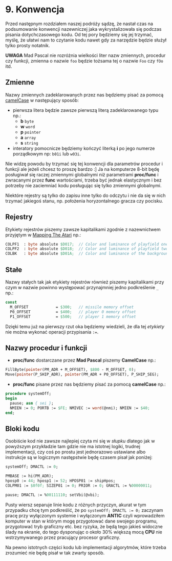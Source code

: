 # 9. Konwencja

Przed następnym rozdziałem naszej podróży sądzę, że nastał czas na podsumowanie konwencji nazewniczej jaka wykrystalizowała się podczas pisania dotychczasowego kodu. Od tej pory będziemy się jej trzymać, myślę, że ułatwi nam to czytanie kodu nawet gdy za narzędzie będzie służył tylko prosty notatnik.

**UWAGA** Mad Pascal nie rozróżnia wielkości liter nazw zmiennych, procedur czy funkcji, zmienna o nazwie `foo` będzie tożsama tej o nazwie `Foo` czy `fOo` itd.

## Zmienne

Nazwy zmiennych zadeklarowanych przez nas będziemy pisać za pomocą [camelCase](https://en.wikipedia.org/wiki/Camel_case) w następujący sposób:

* pierwsza litera będzie zawsze pierwszą literą zadeklarowanego typu np.:
  * **b** `byte`
  * **w** `word`
  * **p** `pointer`
  * **a** `array`
  * **s** `string`
* interatory pomocnicze będziemy kończyć literką **i** po jego numerze porządkowym np: `b01i` lub `w03i`.

Nie widzę powodu by trzymać się tej konwencji dla parametrów procedur i funkcji ale jeżeli chcesz to proszę bardzo :] Ja na komputerze 8-bit będę posługiwał się raczej zmiennymi globalnymi niż parametrami **proc/func** i zwracanymi przez **func** wartościami, trzeba być jednak elastycznym i bez potrzeby nie zaciemniać kodu posługując się tylko zmiennymi globalnymi.

Niektóre rejestry są tylko do zapisu inne tylko do odczytu i nie da się w nich trzymać jakiegoś stanu, np. położenia horyzontalnego gracza czy pocisku.

## Rejestry

Etykiety rejestrów piszemy zawsze kapitalikami zgodnie z nazewnictwem przyjętym w [Mapping The Atari](https://www.atariarchives.org/mapping/memorymap.php) np.:

```pascal
COLPF1  : byte absolute $D017;  // Color and luminance of playfield one
COLPF2  : byte absolute $D018;  // Color and luminance of playfield two
COLBK   : byte absolute $D01A;  // Color and luminance of the background (BAK)
```

## Stałe

Nazwy stałych tak jak etykiety rejestrów również piszemy kapitalikami przy czym w nazwie powinno występować przynajmniej jedno podkreślenie `_` np.:

```pascal
const
  M_OFFSET            = $300;   // missile memory offset
  P0_OFFSET           = $400;   // player 0 memory offset
  P1_OFFSET           = $500;   // player 1 memory offset
```

Dzięki temu już na pierwszy rzut oka będziemy wiedzieli, że dla tej *etykiety* nie można wykonać operacji przypisania `:=`.

## Nazwy procedur i funkcji

* **proc/func** dostarczane przez **Mad Pascal** piszemy **CamelCase** np.:

```pascal
FillByte(pointer(PM_ADR + M_OFFSET), $800 - M_OFFSET, 0);
Move(pointer(P_SHIP_ADR), pointer(PM_ADR + P0_OFFSET), P_SHIP_SEG);
```

* **proc/func** pisane przez nas będziemy pisać za pomocą **camelCase** np.:

```pascal
procedure systemOff;
begin
  pause; asm { sei };
  NMIEN := 0; PORTB := $FE; NMIVEC := word(@nmi); NMIEN := $40;
end;
```

## Bloki kodu

Osobiście kod nie zawsze najlepiej czyta mi się w *słupku* dlatego jak w powyższym przykładzie tam gdzie nie ma istotnej logiki, trudnej implementacji, czy coś po prostu jest jednorazowo ustawiane albo instrukcje są w logicznym następstwie będę czasem pisał jak poniżej:

```pascal
systemOff; DMACTL := 0;

PMBASE := hi(PM_ADR);
hposp0 := 44; hposp1 := 52; HPOSP01 := shipHpos;
COLPM01 := $0f0f; SIZEP01 := 0; PRIOR := 0; GRACTL := %00000011;

pause; DMACTL := %00111110; setVbi(@vbi);
```

Pusty wiersz separuje linie kodu z różnych przyczyn, akurat w tym przypadku chcę tym podkreślić, że po `systemOff; DMACTL := 0;` zaczynam pracę przy wyłączonym systemie i wyłączonym **ANTIC** czyli wprowadziłem komputer w stan w którym mogę przygotować dane swojego programu, przygotować tryb graficzny etc. bez ryzyka, że będą tego jakieś widoczne ślady na ekranie, do tego dysponując o około 30% większą mocą **CPU** nie wstrzymywanego przez pracujący procesor graficzny.

Na pewno istotnych części kodu lub implementacji algorytmów, które trzeba zrozumieć nie będę pisał w tak zwarty sposób.


